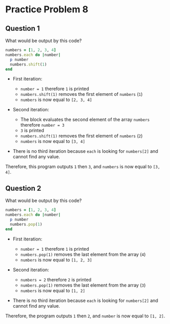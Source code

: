 # Practice Problem 8

## Question 1

What would be output by this code?

```ruby
numbers = [1, 2, 3, 4]
numbers.each do |number|
  p number
  numbers.shift(1)
end
```

* First iteration:
  * `number = 1` therefore `1` is printed
  * `numbers.shift(1)` removes the first element of `numbers` (`1`)
  * `numbers` is now equal to `[2, 3, 4]`

* Second iteration:
  * The block evaluates the second element of the array `numbers` therefore
    `number = 3`
  * `3` is printed
  * `numbers.shift(1)` removes the first element of `numbers` (`2`)
  * `numbers` is now equal to `[3, 4]`

* There is no third iteration because `each` is looking for `numbers[2]` and
cannot find any value.

Therefore, this program outputs `1` then `3`, and `numbers` is now equal to
`[3, 4]`.

## Question 2

What would be output by this code?

```ruby
numbers = [1, 2, 3, 4]
numbers.each do |number|
  p number
  numbers.pop(1)
end
```

* First iteration:
  * `number = 1` therefore `1` is printed
  * `numbers.pop(1)` removes the last element from the array (`4`)
  * `numbers` is now equal to `[1, 2, 3]`

* Second iteration:
  * `numbers = 2` therefore `2` is printed
  * `numbers.pop(1)` removes the last element from the array (`3`)
  * `numbers` is now equal to `[1, 2]`

* There is no third iteration because `each` is looking for `numbers[2]` and
cannot find any value.

Therefore, the program outputs `1` then `2`, and `number` is now equal to
`[1, 2]`.
